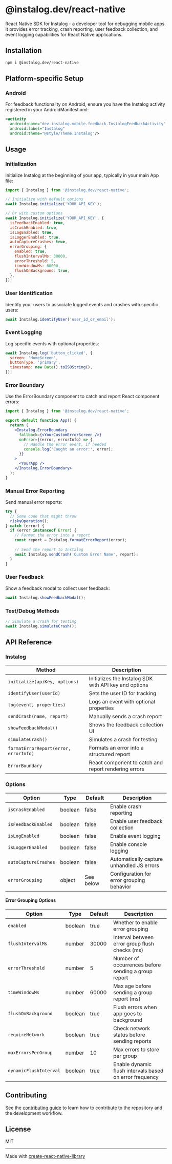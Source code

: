 # @instalog.dev/react-native

React Native SDK for Instalog - a developer tool for debugging mobile apps. It provides error tracking, crash reporting, user feedback collection, and event logging capabilities for React Native applications.

## Installation

```sh
npm i @instalog.dev/react-native
```

## Platform-specific Setup

### Android

For feedback functionality on Android, ensure you have the Instalog activity registered in your AndroidManifest.xml:

```xml
<activity
  android:name="dev.instalog.mobile.feedback.InstalogFeedbackActivity"
  android:label="Instalog"
  android:theme="@style/Theme.Instalog"/>
```

## Usage

### Initialization

Initialize Instalog at the beginning of your app, typically in your main App file:

```js
import { Instalog } from '@instalog.dev/react-native';

// Initialize with default options
await Instalog.initialize('YOUR_API_KEY');

// Or with custom options
await Instalog.initialize('YOUR_API_KEY', {
  isFeedbackEnabled: true,
  isCrashEnabled: true,
  isLogEnabled: true,
  isLoggerEnabled: true,
  autoCaptureCrashes: true,
  errorGrouping: {
    enabled: true,
    flushIntervalMs: 30000,
    errorThreshold: 5,
    timeWindowMs: 60000,
    flushOnBackground: true,
  },
});
```

### User Identification

Identify your users to associate logged events and crashes with specific users:

```js
await Instalog.identifyUser('user_id_or_email');
```

### Event Logging

Log specific events with optional properties:

```js
await Instalog.log('button_clicked', {
  screen: 'HomeScreen',
  buttonType: 'primary',
  timestamp: new Date().toISOString(),
});
```

### Error Boundary

Use the ErrorBoundary component to catch and report React component errors:

```jsx
import { Instalog } from '@instalog.dev/react-native';

export default function App() {
  return (
    <Instalog.ErrorBoundary
      fallback={<YourCustomErrorScreen />}
      onError={(error, errorInfo) => {
        // Handle the error event, if needed
        console.log('Caught an error:', error);
      }}
    >
      <YourApp />
    </Instalog.ErrorBoundary>
  );
}
```

### Manual Error Reporting

Send manual error reports:

```js
try {
  // Some code that might throw
  riskyOperation();
} catch (error) {
  if (error instanceof Error) {
    // Format the error into a report
    const report = Instalog.formatErrorReport(error);
    
    // Send the report to Instalog
    await Instalog.sendCrash('Custom Error Name', report);
  }
}
```

### User Feedback

Show a feedback modal to collect user feedback:

```js
await Instalog.showFeedbackModal();
```

### Test/Debug Methods

```js
// Simulate a crash for testing
await Instalog.simulateCrash();
```

## API Reference

### Instalog

| Method | Description |
|--------|-------------|
| `initialize(apiKey, options)` | Initializes the Instalog SDK with API key and options |
| `identifyUser(userId)` | Sets the user ID for tracking |
| `log(event, properties)` | Logs an event with optional properties |
| `sendCrash(name, report)` | Manually sends a crash report |
| `showFeedbackModal()` | Shows the feedback collection UI |
| `simulateCrash()` | Simulates a crash for testing |
| `formatErrorReport(error, errorInfo)` | Formats an error into a structured report |
| `ErrorBoundary` | React component to catch and report rendering errors |

### Options

| Option | Type | Default | Description |
|--------|------|---------|-------------|
| `isCrashEnabled` | boolean | false | Enable crash reporting |
| `isFeedbackEnabled` | boolean | false | Enable user feedback collection |
| `isLogEnabled` | boolean | false | Enable event logging |
| `isLoggerEnabled` | boolean | false | Enable console logging |
| `autoCaptureCrashes` | boolean | false | Automatically capture unhandled JS errors |
| `errorGrouping` | object | See below | Configuration for error grouping behavior |

#### Error Grouping Options

| Option | Type | Default | Description |
|--------|------|---------|-------------|
| `enabled` | boolean | true | Whether to enable error grouping |
| `flushIntervalMs` | number | 30000 | Interval between error group flush checks (ms) |
| `errorThreshold` | number | 5 | Number of occurrences before sending a group report |
| `timeWindowMs` | number | 60000 | Max age before sending a group report (ms) |
| `flushOnBackground` | boolean | true | Flush errors when app goes to background |
| `requireNetwork` | boolean | true | Check network status before sending reports |
| `maxErrorsPerGroup` | number | 10 | Max errors to store per group |
| `dynamicFlushInterval` | boolean | true | Enable dynamic flush intervals based on error frequency |

## Contributing

See the [contributing guide](CONTRIBUTING.md) to learn how to contribute to the repository and the development workflow.

## License

MIT

---

Made with [create-react-native-library](https://github.com/callstack/react-native-builder-bob)
